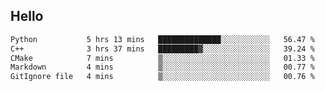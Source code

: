 ## Hello
<!--START_SECTION:waka-->

```txt
Python           5 hrs 13 mins   ██████████████░░░░░░░░░░░   56.47 %
C++              3 hrs 37 mins   █████████▓░░░░░░░░░░░░░░░   39.24 %
CMake            7 mins          ▒░░░░░░░░░░░░░░░░░░░░░░░░   01.33 %
Markdown         4 mins          ▒░░░░░░░░░░░░░░░░░░░░░░░░   00.77 %
GitIgnore file   4 mins          ▒░░░░░░░░░░░░░░░░░░░░░░░░   00.76 %
```

<!--END_SECTION:waka-->
